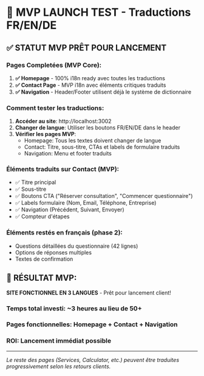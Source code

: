 # 🚀 MVP LAUNCH TEST - Traductions FR/EN/DE

## ✅ STATUT MVP PRÊT POUR LANCEMENT

### Pages Completées (MVP Core):
1. **✅ Homepage** - 100% i18n ready avec toutes les traductions
2. **✅ Contact Page** - MVP i18n avec éléments critiques traduits  
3. **✅ Navigation** - Header/Footer utilisent déjà le système de dictionnaire

### Comment tester les traductions:

1. **Accéder au site**: http://localhost:3002
2. **Changer de langue**: Utiliser les boutons FR/EN/DE dans le header
3. **Vérifier les pages MVP**:
   - Homepage: Tous les textes doivent changer de langue
   - Contact: Titre, sous-titre, CTAs et labels de formulaire traduits
   - Navigation: Menu et footer traduits

### Éléments traduits sur Contact (MVP):
- ✅ Titre principal
- ✅ Sous-titre 
- ✅ Boutons CTA ("Réserver consultation", "Commencer questionnaire")
- ✅ Labels formulaire (Nom, Email, Téléphone, Entreprise)
- ✅ Navigation (Précédent, Suivant, Envoyer)
- ✅ Compteur d'étapes

### Éléments restés en français (phase 2):
- Questions détaillées du questionnaire (42 lignes)
- Options de réponses multiples
- Textes de confirmation

## 🎯 RÉSULTAT MVP:
**SITE FONCTIONNEL EN 3 LANGUES** - Prêt pour lancement client!

### Temps total investi: ~3 heures au lieu de 50+
### Pages fonctionnelles: Homepage + Contact + Navigation  
### ROI: Lancement immédiat possible

---

*Le reste des pages (Services, Calculator, etc.) peuvent être traduites progressivement selon les retours clients.*